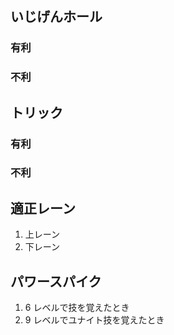 ## いじげんホール

### 有利

### 不利

## トリック

### 有利

### 不利

## 適正レーン

1. 上レーン
2. 下レーン

## パワースパイク

1. 6 レベルで技を覚えたとき
2. 9 レベルでユナイト技を覚えたとき
